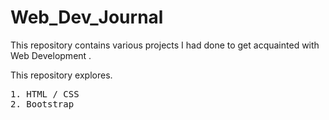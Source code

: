 # Web_Dev_Journal
This repository contains various projects I had done to get acquainted with Web Development .

This repository explores. 
<pre>
1. HTML / CSS
2. Bootstrap
</pre>





